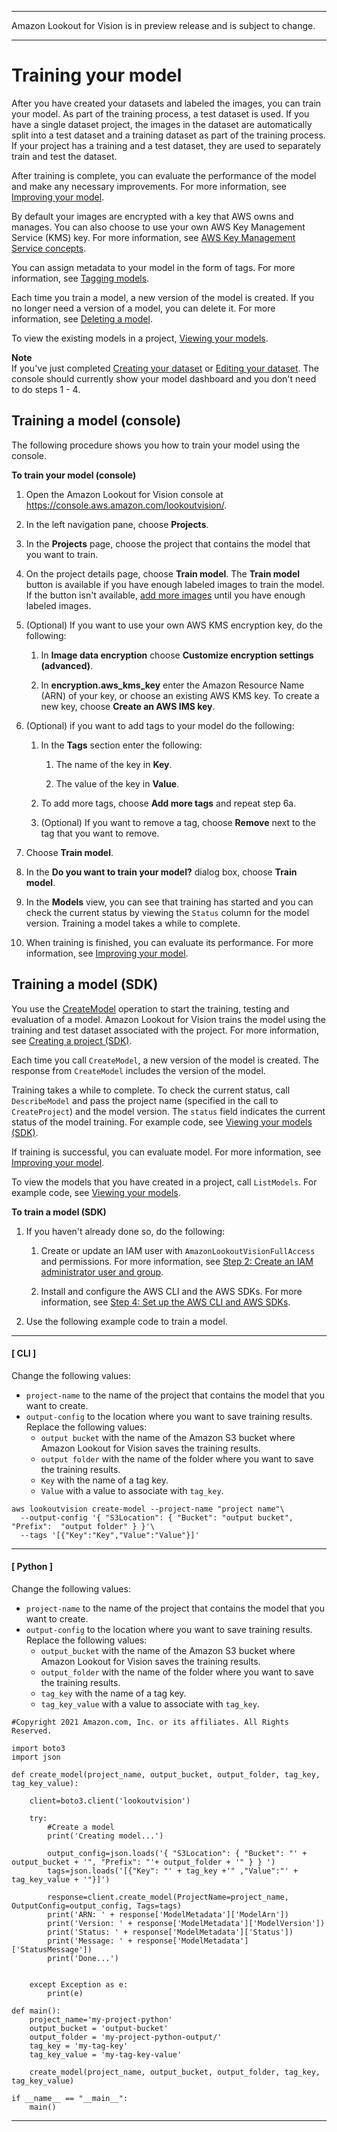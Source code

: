 --------

Amazon Lookout for Vision is in preview release and is subject to change\.

--------

# Training your model<a name="model-train"></a>

After you have created your datasets and labeled the images, you can train your model\. As part of the training process, a test dataset is used\. If you have a single dataset project, the images in the dataset are automatically split into a test dataset and a training dataset as part of the training process\. If your project has a training and a test dataset, they are used to separately train and test the dataset\. 

After training is complete, you can evaluate the performance of the model and make any necessary improvements\. For more information, see [Improving your model](improve.md)\.

By default your images are encrypted with a key that AWS owns and manages\. You can also choose to use your own AWS Key Management Service \(KMS\) key\. For more information, see [AWS Key Management Service concepts](https://docs.aws.amazon.com/kms/latest/developerguide/concepts.html#master_keys)\.

You can assign metadata to your model in the form of tags\. For more information, see [Tagging models](tagging-model.md)\.

Each time you train a model, a new version of the model is created\. If you no longer need a version of a model, you can delete it\. For more information, see [Deleting a model](delete-model.md)\. 

To view the existing models in a project, [Viewing your models](view-models.md)\.

**Note**  
If you've just completed [Creating your dataset](model-create-dataset.md) or [Editing your dataset](edit-dataset.md)\. The console should currently show your model dashboard and you don't need to do steps 1 \- 4\.

## Training a model \(console\)<a name="create-model-console"></a>

The following procedure shows you how to train your model using the console\.

**To train your model \(console\)**

1. Open the Amazon Lookout for Vision console at [ https://console\.aws\.amazon\.com/lookoutvision/]( https://console.aws.amazon.com/lookoutvision/)\.

1. In the left navigation pane, choose **Projects**\.

1. In the **Projects** page, choose the project that contains the model that you want to train\. 

1. On the project details page, choose **Train model**\. The **Train model** button is available if you have enough labeled images to train the model\. If the button isn't available, [add more images](edit-dataset.md#add-more-images-dataset) until you have enough labeled images\. 

1. \(Optional\) If you want to use your own AWS KMS encryption key, do the following:

   1. In **Image data encryption** choose **Customize encryption settings \(advanced\)**\.

   1. In **encryption\.aws\_kms\_key** enter the Amazon Resource Name \(ARN\) of your key, or choose an existing AWS KMS key\. To create a new key, choose **Create an AWS IMS key**\.

1. \(Optional\) if you want to add tags to your model do the following:

   1. In the **Tags** section enter the following:

      1. The name of the key in **Key**\.

      1. The value of the key in **Value**\.

   1. To add more tags, choose **Add more tags** and repeat step 6a\.

   1. \(Optional\) If you want to remove a tag, choose **Remove** next to the tag that you want to remove\.

1. Choose **Train model**\. 

1. In the **Do you want to train your model?** dialog box, choose **Train model**\. 

1. In the **Models** view, you can see that training has started and you can check the current status by viewing the `Status` column for the model version\. Training a model takes a while to complete\. 

1. When training is finished, you can evaluate its performance\. For more information, see [Improving your model](improve.md)\.

## Training a model \(SDK\)<a name="create-model-sdk"></a>

You use the [CreateModel](https://docs.aws.amazon.com/lookout-for-vision/latest/APIReference/CreateModel) operation to start the training, testing and evaluation of a model\. Amazon Lookout for Vision trains the model using the training and test dataset associated with the project\. For more information, see [Creating a project \(SDK\)](model-create-project.md#create-project-sdk)\.

 Each time you call `CreateModel`, a new version of the model is created\. The response from `CreateModel` includes the version of the model\. 

Training takes a while to complete\. To check the current status, call `DescribeModel` and pass the project name \(specified in the call to `CreateProject`\) and the model version\. The `status` field indicates the current status of the model training\. For example code, see [Viewing your models \(SDK\)](view-models.md#view-models-sdk)\. 

If training is successful, you can evaluate model\. For more information, see [Improving your model](improve.md)\. 

To view the models that you have created in a project, call `ListModels`\. For example code, see [Viewing your models](view-models.md)\. 

**To train a model \(SDK\)**

1. If you haven't already done so, do the following:

   1. Create or update an IAM user with `AmazonLookoutVisionFullAccess` and permissions\. For more information, see [Step 2: Create an IAM administrator user and group](su-account-user.md)\.

   1. Install and configure the AWS CLI and the AWS SDKs\. For more information, see [Step 4: Set up the AWS CLI and AWS SDKs](su-awscli-sdk.md)\.

1. Use the following example code to train a model\.

------
#### [ CLI ]

   Change the following values:
   + `project-name` to the name of the project that contains the model that you want to create\.
   + `output-config` to the location where you want to save training results\. Replace the following values:
     + `output bucket` with the name of the Amazon S3 bucket where Amazon Lookout for Vision saves the training results\.
     + `output folder` with the name of the folder where you want to save the training results\. 
     + `Key` with the name of a tag key\. 
     + `Value` with a value to associate with `tag_key`\.

   ```
   aws lookoutvision create-model --project-name "project name"\
     --output-config '{ "S3Location": { "Bucket": "output bucket", "Prefix":  "output folder" } }'\
     --tags '[{"Key":"Key","Value":"Value"}]'
   ```

------
#### [ Python ]

   Change the following values:
   + `project-name` to the name of the project that contains the model that you want to create\.
   + `output-config` to the location where you want to save training results\. Replace the following values:
     + `output_bucket` with the name of the Amazon S3 bucket where Amazon Lookout for Vision saves the training results\.
     + `output_folder` with the name of the folder where you want to save the training results\. 
     + `tag_key` with the name of a tag key\. 
     + `tag_key_value` with a value to associate with `tag_key`\.

   ```
   #Copyright 2021 Amazon.com, Inc. or its affiliates. All Rights Reserved.
   
   import boto3
   import json
   
   def create_model(project_name, output_bucket, output_folder, tag_key, tag_key_value):
   
       client=boto3.client('lookoutvision')
   
       try: 
           #Create a model
           print('Creating model...')
   
           output_config=json.loads('{ "S3Location": { "Bucket": "' + output_bucket + '", "Prefix": "'+ output_folder + '" } } ')
           tags=json.loads('[{"Key": "' + tag_key +'" ,"Value":"' + tag_key_value + '"}]')
           
           response=client.create_model(ProjectName=project_name, OutputConfig=output_config, Tags=tags)
           print('ARN: ' + response['ModelMetadata']['ModelArn'])
           print('Version: ' + response['ModelMetadata']['ModelVersion'])
           print('Status: ' + response['ModelMetadata']['Status'])
           print('Message: ' + response['ModelMetadata']['StatusMessage'])
           print('Done...')
   
       
       except Exception as e:
           print(e)
       
   def main():
       project_name='my-project-python'
       output_bucket = 'output-bucket'
       output_folder = 'my-project-python-output/'
       tag_key = 'my-tag-key'
       tag_key_value = 'my-tag-key-value'
   
       create_model(project_name, output_bucket, output_folder, tag_key, tag_key_value)
   
   if __name__ == "__main__":
       main()
   ```

------